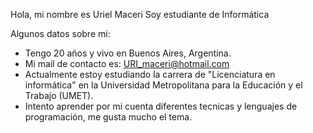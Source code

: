 Hola, mi nombre es Uriel Maceri
Soy estudiante de Informática

Algunos datos sobre mi:
-  Tengo 20 años y vivo en Buenos Aires, Argentina.
-  Mi mail de contacto es: URI_maceri@hotmail.com
-  Actualmente estoy estudiando la carrera de "Licenciatura en informática" en la Universidad Metropolitana para la Educación y el Trabajo (UMET).
-  Intento aprender por mi cuenta diferentes tecnicas y lenguajes de programación, me gusta mucho el tema.

